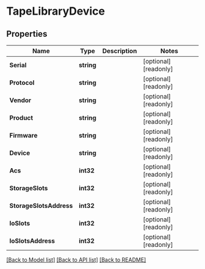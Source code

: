 # TapeLibraryDevice

## Properties

Name | Type | Description | Notes
------------ | ------------- | ------------- | -------------
**Serial** | **string** |  | [optional] [readonly] 
**Protocol** | **string** |  | [optional] [readonly] 
**Vendor** | **string** |  | [optional] [readonly] 
**Product** | **string** |  | [optional] [readonly] 
**Firmware** | **string** |  | [optional] [readonly] 
**Device** | **string** |  | [optional] [readonly] 
**Acs** | **int32** |  | [optional] [readonly] 
**StorageSlots** | **int32** |  | [optional] [readonly] 
**StorageSlotsAddress** | **int32** |  | [optional] [readonly] 
**IoSlots** | **int32** |  | [optional] [readonly] 
**IoSlotsAddress** | **int32** |  | [optional] [readonly] 

[[Back to Model list]](../README.md#documentation-for-models) [[Back to API list]](../README.md#documentation-for-api-endpoints) [[Back to README]](../README.md)


